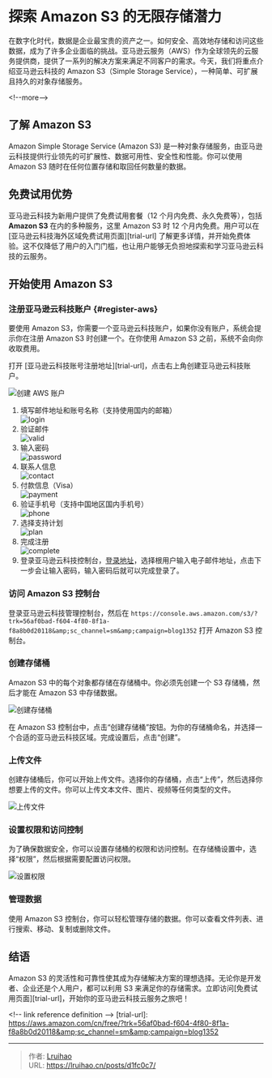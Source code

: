 # 探索 Amazon S3 的无限存储潜力


在数字化时代，数据是企业最宝贵的资产之一。如何安全、高效地存储和访问这些数据，成为了许多企业面临的挑战。亚马逊云服务（AWS）作为全球领先的云服务提供商，提供了一系列的解决方案来满足不同客户的需求。今天，我们将重点介绍亚马逊云科技的 Amazon S3（Simple Storage Service），一种简单、可扩展且持久的对象存储服务。

&lt;!--more--&gt;

## 了解 Amazon S3

Amazon Simple Storage Service (Amazon S3) 是一种对象存储服务，由亚马逊云科技提供行业领先的可扩展性、数据可用性、安全性和性能。你可以使用 Amazon S3 随时在任何位置存储和取回任何数量的数据。

## 免费试用优势

亚马逊云科技为新用户提供了免费试用套餐（12 个月内免费、永久免费等），包括 **Amazon S3** 在内的多种服务，这里 Amazon S3 时 12 个月内免费。用户可以在 [亚马逊云科技海外区域免费试用页面][trial-url] 了解更多详情，并开始免费体验。这不仅降低了用户的入门门槛，也让用户能够无负担地探索和学习亚马逊云科技的云服务。

## 开始使用 Amazon S3

### 注册亚马逊云科技账户 {#register-aws}

要使用 Amazon S3，你需要一个亚马逊云科技账户，如果你没有账户，系统会提示你在注册 Amazon S3 时创建一个。在你使用 Amazon S3 之前，系统不会向你收取费用。

打开 [亚马逊云科技账号注册地址][trial-url]，点击右上角创建亚马逊云科技账户。

![创建 AWS 账户](../aws-ec2/images/23_1693042834.png)

1. 填写邮件地址和账号名称（支持使用国内的邮箱）\
   ![login](../aws-ec2/images/23_1693043425.png)
2. 验证邮件\
   ![valid](../aws-ec2/images/23_1693043626.png)
3. 输入密码\
   ![password](../aws-ec2/images/23_1693043910.png)
4. 联系人信息\
   ![contact](../aws-ec2/images/23_1693044220.png)
5. 付款信息（Visa）\
   ![payment](../aws-ec2/images/23_1693044537.png)
6. 验证手机号（支持中国地区国内手机号）\
   ![phone](../aws-ec2/images/23_1693044806.png)
7. 选择支持计划\
   ![plan](../aws-ec2/images/23_1693045029.png)
8. 完成注册\
   ![complete](../aws-ec2/images/23_1693045100.png)
9. 登录亚马逊云科技控制台，[登录地址](https://console.aws.amazon.com/console/home?trk=56af0bad-f604-4f80-8f1a-f8a8b0d20118&amp;sc_channel=sm&amp;campaign=blog1352)，选择根用户输入电子邮件地址，点击下一步会让输入密码，输入密码后就可以完成登录了。

### 访问 Amazon S3 控制台

登录亚马逊云科技管理控制台，然后在 `https://console.aws.amazon.com/s3/?trk=56af0bad-f604-4f80-8f1a-f8a8b0d20118&amp;sc_channel=sm&amp;campaign=blog1352` 打开 Amazon S3 控制台。

### 创建存储桶

Amazon S3 中的每个对象都存储在存储桶中。你必须先创建一个 S3 存储桶，然后才能在 Amazon S3 中存储数据。

![创建存储桶](images/24_1720333244.webp)

在 Amazon S3 控制台中，点击“创建存储桶”按钮。为你的存储桶命名，并选择一个合适的亚马逊云科技区域。完成设置后，点击“创建”。

### 上传文件

创建存储桶后，你可以开始上传文件。选择你的存储桶，点击“上传”，然后选择你想要上传的文件。你可以上传文本文件、图片、视频等任何类型的文件。

![上传文件](images/24_1720333844.webp)

### 设置权限和访问控制

为了确保数据安全，你可以设置存储桶的权限和访问控制。在存储桶设置中，选择“权限”，然后根据需要配置访问权限。

![设置权限](images/24_1720333915.webp)

### 管理数据

使用 Amazon S3 控制台，你可以轻松管理存储的数据。你可以查看文件列表、进行搜索、移动、复制或删除文件。

## 结语

Amazon S3 的灵活性和可靠性使其成为存储解决方案的理想选择。无论你是开发者、企业还是个人用户，都可以利用 S3 来满足你的存储需求。立即访问[免费试用页面][trial-url]，开始你的亚马逊云科技云服务之旅吧！

&lt;!-- link reference definition --&gt;
[trial-url]: https://aws.amazon.com/cn/free/?trk=56af0bad-f604-4f80-8f1a-f8a8b0d20118&amp;sc_channel=sm&amp;campaign=blog1352


---

> 作者: [Lruihao](https://github.com/Lruihao)  
> URL: https://lruihao.cn/posts/d1fc0c7/  

